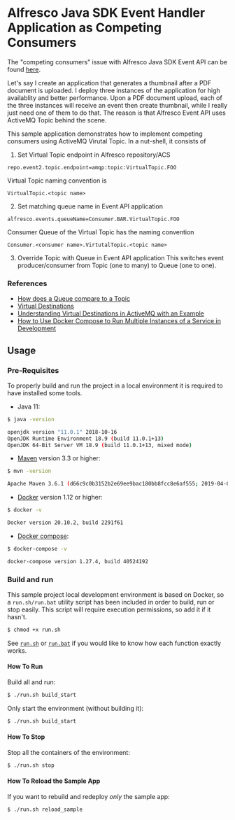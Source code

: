 # Alfresco Java SDK Event Handler Application as Competing Consumers

The "competing consumers" issue with Alfresco Java SDK Event API can be found [here](https://github.com/Alfresco/alfresco-java-sdk/issues/58).

Let's say I create an application that generates a thumbnail after a PDF document is uploaded. I deploy three instances of the application for high availablity and better performance. Upon a PDF document upload, each of the three instances will receive an event then create thumbnail, while I really just need one of them to do that. The reason is that Alfresco Event API uses ActiveMQ Topic behind the scene.

This sample application demonstrates how to implement competing consumers using ActiveMQ Virutal Topic. In a nut-shell, it consists of
1. Set Virtual Topic endpoint in Alfresco repository/ACS

```
repo.event2.topic.endpoint=amqp:topic:VirtualTopic.FOO
```
Virtual Topic naming convention is 
```
VirtualTopic.<topic name>
```

2. Set matching queue name in Event API application
```
alfresco.events.queueName=Consumer.BAR.VirtualTopic.FOO
```
Consumer Queue of the Virtual Topic has the naming convention 
```
Consumer.<consumer name>.VirtutalTopic.<topic name>
```

3. Override Topic with Queue in Event API application
This switches event producer/consumer from Topic (one to many) to Queue (one to one).

### References
* [How does a Queue compare to a Topic](https://activemq.apache.org/how-does-a-queue-compare-to-a-topic)
* [Virtual Destinations](https://activemq.apache.org/virtual-destinations)
* [Understanding Virtual Destinations in ActiveMQ with an Example](https://itnext.io/understanding-virtual-destinations-in-activemq-with-an-example-cc814e8613d7)
* [How to Use Docker Compose to Run Multiple Instances of a Service in Development](https://pspdfkit.com/blog/2018/how-to-use-docker-compose-to-run-multiple-instances-of-a-service-in-development/)
  
## Usage

### Pre-Requisites

To properly build and run the project in a local environment it is required to have installed some tools.

* Java 11:
```bash
$ java -version

openjdk version "11.0.1" 2018-10-16
OpenJDK Runtime Environment 18.9 (build 11.0.1+13)
OpenJDK 64-Bit Server VM 18.9 (build 11.0.1+13, mixed mode)
```

* [Maven](https://maven.apache.org/install.html) version 3.3 or higher:
```bash
$ mvn -version

Apache Maven 3.6.1 (d66c9c0b3152b2e69ee9bac180bb8fcc8e6af555; 2019-04-04T21:00:29+02:00)
```

* [Docker](https://docs.docker.com/install/) version 1.12 or higher:
```bash
$ docker -v

Docker version 20.10.2, build 2291f61
```

* [Docker compose](https://docs.docker.com/compose/install/):
```bash
$ docker-compose -v

docker-compose version 1.27.4, build 40524192
```

### Build and run

This sample project local development environment is based on Docker, so a ```run.sh/run.bat``` utility script has been included in order to build, run or stop 
easily. This script will require execution permissions, so add it if it hasn't.

```bash
$ chmod +x run.sh
```
 
See [```run.sh```](run.sh) or [```run.bat```](run.bat) if you would like to know how each function exactly works.

#### How To Run

Build all and run:

```bash
$ ./run.sh build_start
```

Only start the environment (without building it):

```bash
$ ./run.sh build_start
```

#### How To Stop

Stop all the containers of the environment:

```bash
$ ./run.sh stop
```

#### How To Reload the Sample App

If you want to rebuild and redeploy *only* the sample app:

```bash
$ ./run.sh reload_sample
```
